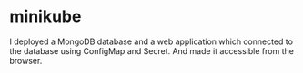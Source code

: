 # minikube

I deployed a MongoDB database and a web application which connected to the database using ConfigMap and Secret.
And made it accessible from the browser.
